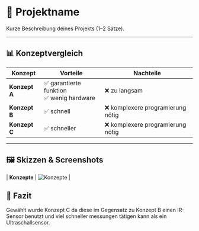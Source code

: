 # 📌 Projektname

Kurze Beschreibung deines Projekts (1–2 Sätze).

---

## 📊 Konzeptvergleich

| Konzept | Vorteile | Nachteile |
|--------|----------|-----------|
| **Konzept A** | ✅ garantierte funktion <br> ✅ wenig hardware | ❌ zu langsam <br> |
| **Konzept B** | ✅ schnell | ❌ komplexere programierung nötig |
| **Konzept C** | ✅ schneller <br> | ❌ komplexere programierung nötig |


---

## 🖼️ Skizzen & Screenshots
| **Konzepte** | ![Konzepte](/images/LAYOUT.png) |


## 📝 Fazit
Gewählt wurde Konzept C da diese im Gegensatz zu Konzept B einen IR-Sensor benutzt und viel schneller messungen tätigen kann als ein Ultraschallsensor.

